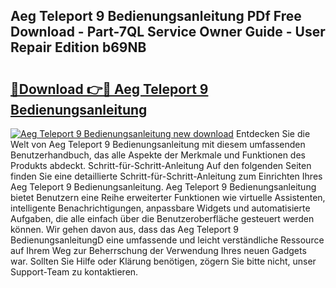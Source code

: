 ## Aeg Teleport 9 Bedienungsanleitung PDf Free Download - Part-7QL Service Owner Guide - User Repair Edition b69NB

# <h2><a href="http://df50ywb.blite.top/?on=Aeg+Teleport+9+Bedienungsanleitung">🔗Download 👉🔴 Aeg Teleport 9 Bedienungsanleitung</a></h2>

[![Aeg Teleport 9 Bedienungsanleitung new download](https://i.imgur.com/lujVjoI.png)](http://df50ywb.blite.top/?on=Aeg+Teleport+9+Bedienungsanleitung)
Entdecken Sie die Welt von Aeg Teleport 9 Bedienungsanleitung mit diesem umfassenden Benutzerhandbuch, das alle Aspekte der Merkmale und Funktionen des Produkts abdeckt. Schritt-für-Schritt-Anleitung Auf den folgenden Seiten finden Sie eine detaillierte Schritt-für-Schritt-Anleitung zum Einrichten Ihres Aeg Teleport 9 Bedienungsanleitung. Aeg Teleport 9 Bedienungsanleitung bietet Benutzern eine Reihe erweiterter Funktionen wie virtuelle Assistenten, intelligente Benachrichtigungen, anpassbare Widgets und automatisierte Aufgaben, die alle einfach über die Benutzeroberfläche gesteuert werden können. Wir gehen davon aus, dass das Aeg Teleport 9 BedienungsanleitungD eine umfassende und leicht verständliche Ressource auf Ihrem Weg zur Beherrschung der Verwendung Ihres neuen Gadgets war. Sollten Sie Hilfe oder Klärung benötigen, zögern Sie bitte nicht, unser Support-Team zu kontaktieren.
